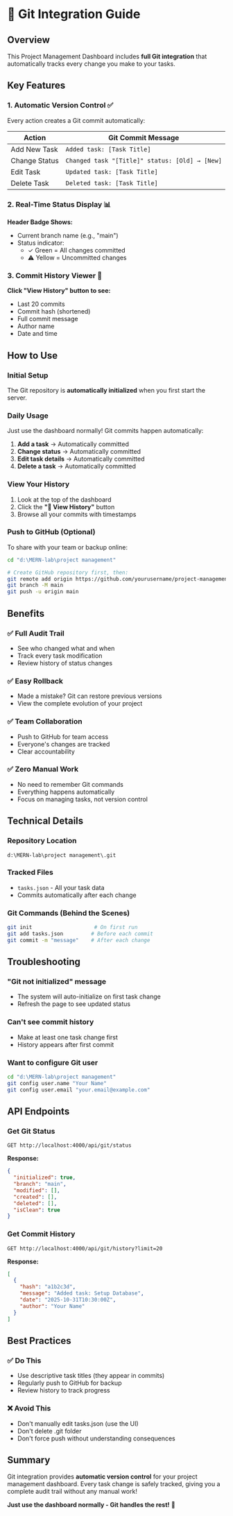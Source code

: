 # 🔄 Git Integration Guide

## Overview

This Project Management Dashboard includes **full Git integration** that automatically tracks every change you make to your tasks.

## Key Features

### 1. Automatic Version Control ✅

Every action creates a Git commit automatically:

| Action        | Git Commit Message                             |
| ------------- | ---------------------------------------------- |
| Add New Task  | `Added task: [Task Title]`                     |
| Change Status | `Changed task "[Title]" status: [Old] → [New]` |
| Edit Task     | `Updated task: [Task Title]`                   |
| Delete Task   | `Deleted task: [Task Title]`                   |

### 2. Real-Time Status Display 📊

**Header Badge Shows:**

- Current branch name (e.g., "main")
- Status indicator:
  - ✓ Green = All changes committed
  - ⚠ Yellow = Uncommitted changes

### 3. Commit History Viewer 📜

**Click "View History" button to see:**

- Last 20 commits
- Commit hash (shortened)
- Full commit message
- Author name
- Date and time

## How to Use

### Initial Setup

The Git repository is **automatically initialized** when you first start the server.

### Daily Usage

Just use the dashboard normally! Git commits happen automatically:

1. **Add a task** → Automatically committed
2. **Change status** → Automatically committed
3. **Edit task details** → Automatically committed
4. **Delete a task** → Automatically committed

### View Your History

1. Look at the top of the dashboard
2. Click the **"📜 View History"** button
3. Browse all your commits with timestamps

### Push to GitHub (Optional)

To share with your team or backup online:

```bash
cd "d:\MERN-lab\project management"

# Create GitHub repository first, then:
git remote add origin https://github.com/yourusername/project-management.git
git branch -M main
git push -u origin main
```

## Benefits

### ✅ Full Audit Trail

- See who changed what and when
- Track every task modification
- Review history of status changes

### ✅ Easy Rollback

- Made a mistake? Git can restore previous versions
- View the complete evolution of your project

### ✅ Team Collaboration

- Push to GitHub for team access
- Everyone's changes are tracked
- Clear accountability

### ✅ Zero Manual Work

- No need to remember Git commands
- Everything happens automatically
- Focus on managing tasks, not version control

## Technical Details

### Repository Location

```
d:\MERN-lab\project management\.git
```

### Tracked Files

- `tasks.json` - All your task data
- Commits automatically after each change

### Git Commands (Behind the Scenes)

```bash
git init                    # On first run
git add tasks.json         # Before each commit
git commit -m "message"    # After each change
```

## Troubleshooting

### "Git not initialized" message

- The system will auto-initialize on first task change
- Refresh the page to see updated status

### Can't see commit history

- Make at least one task change first
- History appears after first commit

### Want to configure Git user

```bash
cd "d:\MERN-lab\project management"
git config user.name "Your Name"
git config user.email "your.email@example.com"
```

## API Endpoints

### Get Git Status

```
GET http://localhost:4000/api/git/status
```

**Response:**

```json
{
  "initialized": true,
  "branch": "main",
  "modified": [],
  "created": [],
  "deleted": [],
  "isClean": true
}
```

### Get Commit History

```
GET http://localhost:4000/api/git/history?limit=20
```

**Response:**

```json
[
  {
    "hash": "a1b2c3d",
    "message": "Added task: Setup Database",
    "date": "2025-10-31T10:30:00Z",
    "author": "Your Name"
  }
]
```

## Best Practices

### ✅ Do This

- Use descriptive task titles (they appear in commits)
- Regularly push to GitHub for backup
- Review history to track progress

### ❌ Avoid This

- Don't manually edit tasks.json (use the UI)
- Don't delete .git folder
- Don't force push without understanding consequences

## Summary

Git integration provides **automatic version control** for your project management dashboard. Every task change is safely tracked, giving you a complete audit trail without any manual work!

**Just use the dashboard normally - Git handles the rest!** 🚀
